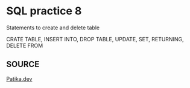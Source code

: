 # SQL practice 8

Statements to create and delete table 

CRATE TABLE, INSERT INTO, DROP TABLE, UPDATE, SET, RETURNING, DELETE FROM

## SOURCE

[Patika.dev](https://app.patika.dev)